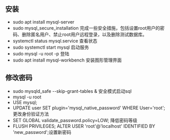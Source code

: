 ## 安装
* sudo apt install mysql-server
* sudo mysql_secure_installation 完成一些安全措施，包括设置root用户的密码、删除匿名用户、禁止root用户远程登录，以及删除测试数据库。
* systemctl status mysql.service 查看状态
* sudo systemctl start mysql 启动服务
* sudo mysql -u root -p 登陆
* sudo apt install mysql-workbench 安装图形管理界面
## 修改密码
* sudo mysqld_safe --skip-grant-tables &   安全模式启动sql
* mysql -u root
* USE mysql;
* UPDATE user SET plugin='mysql_native_password' WHERE User='root'; 更改身份验证方法
* SET GLOBAL validate_password.policy=LOW; 降低密码等级
* FLUSH PRIVILEGES;
ALTER USER 'root'@'localhost' IDENTIFIED BY 'new_password';设置新密码






